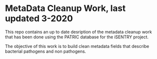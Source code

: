 

# MetaData Cleanup Work, last updated 3-2020

This repo contains an up to date desription of the metadata cleanup work that has been done using the PATRIC database for the iSENTRY project.

The objective of this work is to build clean metadata fields that describe bacterial pathogens and non pathogens. 





